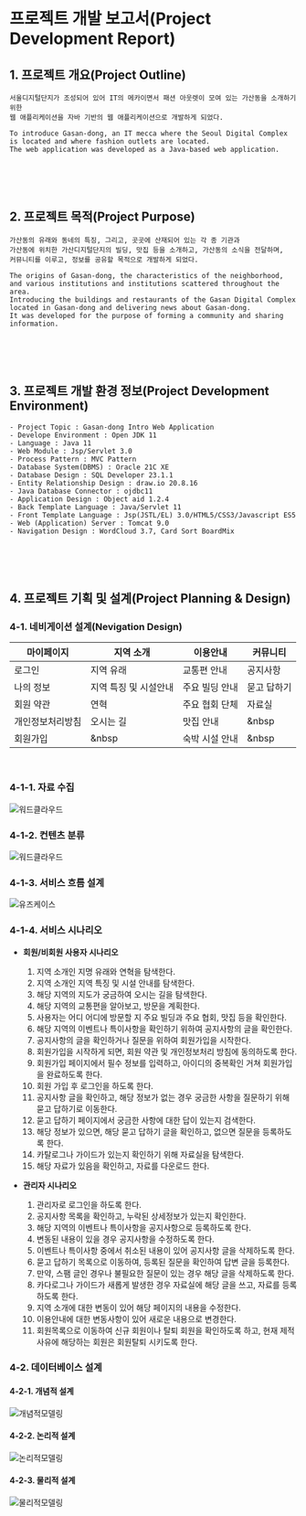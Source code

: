 # 프로젝트 개발 보고서(Project Development Report)

## 1. 프로젝트 개요(Project Outline)
    서울디지털단지가 조성되어 있어 IT의 메카이면서 패션 아웃렛이 모여 있는 가산동을 소개하기 위한
    웹 애플리케이션을 자바 기반의 웹 애플리케이션으로 개발하게 되었다.

    To introduce Gasan-dong, an IT mecca where the Seoul Digital Complex is located and where fashion outlets are located.
    The web application was developed as a Java-based web application.

<br><br><Br>

## 2. 프로젝트 목적(Project Purpose)
    가산동의 유래와 동네의 특징, 그리고, 곳곳에 산재되어 있는 각 종 기관과 
    가산동에 위치한 가산디지털단지의 빌딩, 맛집 등을 소개하고, 가산동의 소식을 전달하며,
    커뮤니티를 이루고, 정보를 공유할 목적으로 개발하게 되었다.

    The origins of Gasan-dong, the characteristics of the neighborhood, and various institutions and institutions scattered throughout the area.
    Introducing the buildings and restaurants of the Gasan Digital Complex located in Gasan-dong and delivering news about Gasan-dong.
    It was developed for the purpose of forming a community and sharing information.

<br><br><br>

## 3. 프로젝트 개발 환경 정보(Project Development Environment)
    - Project Topic : Gasan-dong Intro Web Application
    - Develope Environment : Open JDK 11
    - Language : Java 11
    - Web Module : Jsp/Servlet 3.0
    - Process Pattern : MVC Pattern
    - Database System(DBMS) : Oracle 21C XE
    - Database Design : SQL Developer 23.1.1
    - Entity Relationship Design : draw.io 20.8.16
    - Java Database Connector : ojdbc11
    - Application Design : Object aid 1.2.4
    - Back Template Language : Java/Servlet 11
    - Front Template Language : Jsp(JSTL/EL) 3.0/HTML5/CSS3/Javascript ES5
    - Web (Application) Server : Tomcat 9.0
    - Navigation Design : WordCloud 3.7, Card Sort BoardMix

<br><br><br>

## 4. 프로젝트 기획 및 설계(Project Planning & Design)


### 4-1. 네비게이션 설계(Nevigation Design)

| 마이페이지 | 지역 소개 | 이용안내 | 커뮤니티 |
|----------|----------|----------|----------|
| 로그인 | 지역 유래 | 교통편 안내 | 공지사항 |
| 나의 정보 | 지역 특징 및 시설안내 | 주요 빌딩 안내 | 묻고 답하기 |
| 회원 약관 | 연혁 | 주요 협회 단체	| 자료실 |
| 개인정보처리방침 | 오시는 길 | 맛집 안내 | &nbsp |
| 회원가입 | &nbsp | 숙박 시설 안내 | &nbsp | 

<br>

### 4-1-1. 자료 수집
![워드클라우드](./design/wordcloud2.png)

### 4-1-2. 컨텐츠 분류
![워드클라우드](./design/menufile.png)

### 4-1-3. 서비스 흐름 설계
![유즈케이스](./design/usecase.png)

### 4-1-4. 서비스 시나리오
* **회원/비회원 사용자 시나리오**
	1) 지역 소개인 지명 유래와 연혁을 탐색한다.
	2) 지역 소개인 지역 특징 및 시설 안내를 탐색한다.
	3) 해당 지역의 지도가 궁금하여 오시는 길을 탐색한다.
	4) 해당 지역의 교통편을 알아보고, 방문을 계획한다.
	5) 사용자는 어디 어디에 방문할 지 주요 빌딩과 주요 협회, 맛집 등을 확인한다.
	6) 해당 지역의 이벤트나 특이사항을 확인하기 위하여 공지사항의 글을 확인한다.
	7) 공지사항의 글을 확인하거나 질문을 위하여 회원가입을 시작한다.
	8) 회원가입을 시작하게 되면, 회원 약관 및 개인정보처리 방침에 동의하도록 한다.
	9) 회원가입 페이지에서 필수 정보를 입력하고, 아이디의 중복확인 거쳐 회원가입을 완료하도록 한다.
	10) 회원 가입 후 로그인을 하도록 한다.
	11) 공지사항 글을 확인하고, 해당 정보가 없는 경우 궁금한 사항을 질문하기 위해 묻고 답하기로 이동한다.
	12) 묻고 답하기 페이지에서 궁금한 사항에 대한 답이 있는지 검색한다.
	13) 해당 정보가 있으면, 해당 묻고 답하기 글을 확인하고, 없으면 질문을 등록하도록 한다.
	14) 카탈로그나 가이드가 있는지 확인하기 위해 자료실을 탐색한다.
	15) 해당 자료가 있음을 확인하고, 자료를 다운로드 한다.

* **관리자 시나리오**
	1) 관리자로 로그인을 하도록 한다.
	2) 공지사항 목록을 확인하고, 누락된 상세정보가 있는지 확인한다.
	3) 해당 지역의 이벤트나 특이사항을 공지사항으로 등록하도록 한다.
	4) 변동된 내용이 있을 경우 공지사항을 수정하도록 한다.
	5) 이벤트나 특이사항 중에서 취소된 내용이 있어 공지사항 글을 삭제하도록 한다.
	6) 묻고 답하기 목록으로 이동하여, 등록된 질문을 확인하여 답변 글을 등록한다.
	7) 만약, 스팸 글인 경우나 불필요한 질문이 있는 경우 해당 글을 삭제하도록 한다.
	8) 카다로그나 가이드가 새롭게 발생한 경우 자료실에 해당 글을 쓰고, 자료를 등록하도록 한다.
	9) 지역 소개에 대한 변동이 있어 해당 페이지의 내용을 수정한다.
	10) 이용안내에 대한 변동사항이 있어 새로운 내용으로 변경한다.
	11) 회원목록으로 이동하여 신규 회원이나 탈퇴 회원을 확인하도록 하고, 
	현재 제적 사유에 해당하는 회원은 회원탈퇴 시키도록 한다.

### 4-2. 데이터베이스 설계

#### 4-2-1. 개념적 설계
![개념적모델링](./design/info_erd.png)

#### 4-2-2. 논리적 설계
![논리적모델링](./design/logical_erd.png)

#### 4-2-3. 물리적 설계
![물리적모델링](./design/physical_erd.png)